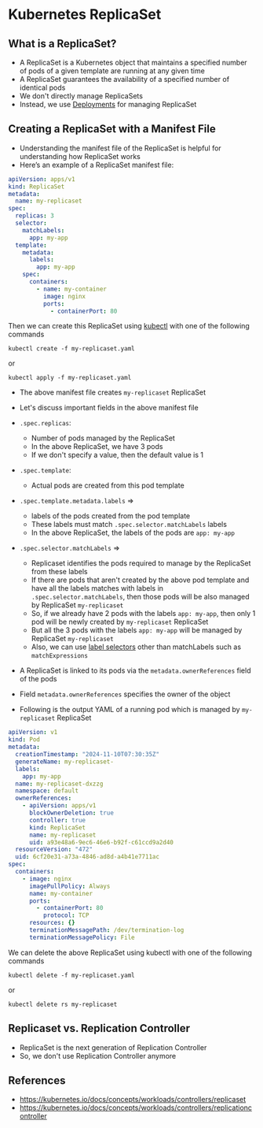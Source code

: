 # Kubernetes ReplicaSet

## What is a ReplicaSet?

* A ReplicaSet is a Kubernetes object that maintains a specified number of pods of a given template are running at any
  given time
* A ReplicaSet guarantees the availability of a specified number of identical pods
* We don't directly manage ReplicaSets
* Instead, we use [Deployments](https://kubernetes.io/docs/concepts/workloads/controllers/deployment/) for managing ReplicaSet

## Creating a ReplicaSet with a Manifest File

* Understanding the manifest file of the ReplicaSet is helpful for understanding how ReplicaSet works
* Here’s an example of a ReplicaSet manifest file:

```yaml
apiVersion: apps/v1
kind: ReplicaSet
metadata:
  name: my-replicaset
spec:
  replicas: 3
  selector:
    matchLabels:
      app: my-app
  template:
    metadata:
      labels:
        app: my-app
    spec:
      containers:
        - name: my-container
          image: nginx
          ports:
            - containerPort: 80
```

Then we can create this ReplicaSet using [kubectl](https://kubernetes.io/docs/reference/kubectl) with one of the following commands
```shell
kubectl create -f my-replicaset.yaml
```
or
```shell
kubectl apply -f my-replicaset.yaml
```

* The above manifest file creates `my-replicaset` ReplicaSet
* Let's discuss important fields in the above manifest file

* `.spec.replicas`:
  * Number of pods managed by the ReplicaSet
  * In the above ReplicaSet, we have 3 pods
  * If we don't specify a value, then the default value is 1
* `.spec.template`:
  * Actual pods are created from this pod template
* `.spec.template.metadata.labels` =>
  * labels of the pods created from the pod template
  * These labels must match `.spec.selector.matchLabels` labels
  * In the above ReplicaSet, the labels of the pods are `app: my-app`
* `.spec.selector.matchLabels` =>
  * Replicaset identifies the pods required to manage by the ReplicaSet from these labels
  * If there are pods that aren't created by the above pod template and have all the labels matches with labels in `.spec.selector.matchLabels`, then those pods will be also managed by ReplicaSet `my-replicaset`
  * So, if we already have 2 pods with the labels `app: my-app`, then only 1 pod will be newly created by `my-replicaset` ReplicaSet
  * But all the 3 pods with the labels `app: my-app` will be managed by ReplicaSet `my-replicaset`
  * Also, we can use [label selectors](https://kubernetes.io/docs/concepts/overview/working-with-objects/labels/) other than matchLabels such as `matchExpressions`
* A ReplicaSet is linked to its pods via the `metadata.ownerReferences` field of the pods
* Field `metadata.ownerReferences` specifies the owner of the object
* Following is the output YAML of a running pod which is managed by `my-replicaset` ReplicaSet

```yaml
apiVersion: v1
kind: Pod
metadata:
  creationTimestamp: "2024-11-10T07:30:35Z"
  generateName: my-replicaset-
  labels:
    app: my-app
  name: my-replicaset-dxzzg
  namespace: default
  ownerReferences:
    - apiVersion: apps/v1
      blockOwnerDeletion: true
      controller: true
      kind: ReplicaSet
      name: my-replicaset
      uid: a93e48a6-9ec6-46e6-b92f-c61ccd9a2d40
  resourceVersion: "472"
  uid: 6cf20e31-a73a-4846-ad8d-a4b41e7711ac
spec:
  containers:
    - image: nginx
      imagePullPolicy: Always
      name: my-container
      ports:
        - containerPort: 80
          protocol: TCP
      resources: {}
      terminationMessagePath: /dev/termination-log
      terminationMessagePolicy: File

```

We can delete the above ReplicaSet using kubectl with one of the following commands
```shell
kubectl delete -f my-replicaset.yaml
```
or
```shell
kubectl delete rs my-replicaset
```

## Replicaset vs. Replication Controller

* ReplicaSet is the next generation of Replication Controller
* So, we don't use Replication Controller anymore

## References

- https://kubernetes.io/docs/concepts/workloads/controllers/replicaset
- https://kubernetes.io/docs/concepts/workloads/controllers/replicationcontroller